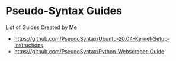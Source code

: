 # Pseudo-Syntax Guides
List of Guides Created by Me
- https://github.com/PseudoSyntax/Ubuntu-20.04-Kernel-Setup-Instructions
- https://github.com/PseudoSyntax/Python-Webscraper-Guide
